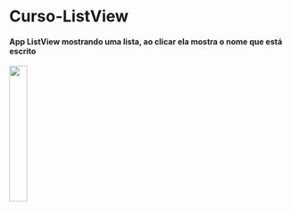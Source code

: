 # Curso-ListView

#### App ListView mostrando uma lista, ao clicar ela mostra o nome que está escrito

<img src="https://user-images.githubusercontent.com/72177982/120634189-57ce7a80-c441-11eb-87d0-b6ec6a511f89.jpg" width="25%">
